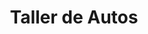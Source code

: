 ---
title: "Taller de Autos"
url: /tarija/taller-de-autos-avenida-roberto-romero/
shop: Autowerkstatt
---